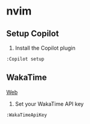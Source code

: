 # nvim

## Setup Copilot

1. Install the Copilot plugin

```vim
:Copilot setup
```

## WakaTime

[Web](https://wakatime.com/neovim)

1. Set your WakaTime API key

```vim
:WakaTimeApiKey
```
